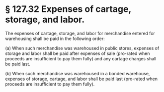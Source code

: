 # § 127.32   Expenses of cartage, storage, and labor.

The expenses of cartage, storage, and labor for merchandise entered for warehousing shall be paid in the following order:


(a) When such merchandise was warehoused in public stores, expenses of storage and labor shall be paid after expenses of sale (pro-rated when proceeds are insufficient to pay them fully) and any cartage charges shall be paid last.


(b) When such merchandise was warehoused in a bonded warehouse, expenses of storage, cartage, and labor shall be paid last (pro-rated when proceeds are insufficient to pay them fully).




